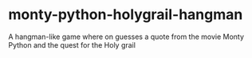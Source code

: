 # monty-python-holygrail-hangman
A hangman-like game where on guesses a quote from the movie Monty Python and the quest for the Holy grail
